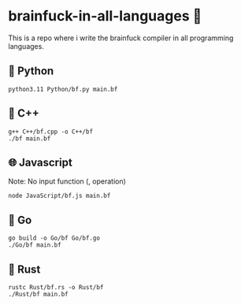 # brainfuck-in-all-languages 🤌

This is a repo where i write the brainfuck compiler in all programming languages.

## 🐍 Python

```  
python3.11 Python/bf.py main.bf
```

## 📠 C++

```
g++ C++/bf.cpp -o C++/bf
./bf main.bf
```

## 🌐 Javascript

Note: No input function (, operation)

```
node JavaScript/bf.js main.bf
```

## 🚀 Go

```
go build -o Go/bf Go/bf.go
./Go/bf main.bf
```

## 🦀 Rust

```
rustc Rust/bf.rs -o Rust/bf
./Rust/bf main.bf
```


 
